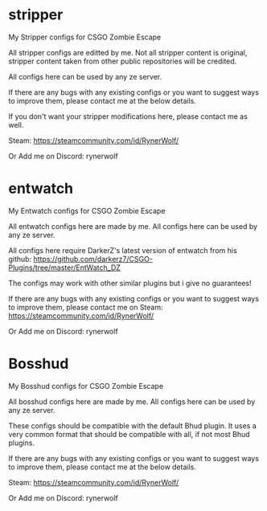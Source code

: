 # stripper
My Stripper configs for CSGO Zombie Escape

All stripper configs are editted by me.
Not all stripper content is original, stripper content taken from other public repositories will be credited.

All configs here can be used by any ze server.

If there are any bugs with any existing configs or you want to suggest ways to improve them, please contact me at the below details.

If you don't want your stripper modifications here, please contact me as well.

Steam:
https://steamcommunity.com/id/RynerWolf/

Or Add me on Discord:
rynerwolf

# entwatch
My Entwatch configs for CSGO Zombie Escape

All entwatch configs here are made by me.
All configs here can be used by any ze server.

All configs here require DarkerZ's latest version of entwatch from his github:
https://github.com/darkerz7/CSGO-Plugins/tree/master/EntWatch_DZ

The configs may work with other similar plugins but i give no guarantees!

If there are any bugs with any existing configs or you want to suggest ways to improve them, please contact me on Steam:
https://steamcommunity.com/id/RynerWolf/

Or Add me on Discord:
rynerwolf

# Bosshud
My Bosshud configs for CSGO Zombie Escape

All bosshud configs here are made by me.
All configs here can be used by any ze server.

These configs should be compatible with the default Bhud plugin. 
It uses a very common format that should be compatible with all, if not most Bhud plugins.

If there are any bugs with any existing configs or you want to suggest ways to improve them, please contact me at the below details.

Steam:
https://steamcommunity.com/id/RynerWolf/

Or Add me on Discord:
rynerwolf
